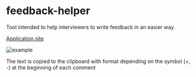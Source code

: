 # feedback-helper
Tool intended to help interviewers to write feedback in an easier way.

[Application site](https://proyecto-nutria.github.io/feedback-helper/)

![example](https://searleser97.gitlab.io/competitive-programming-notes/feedback-helper/feedbak_helper.png)

The text is copied to the clipboard with format depending on the symbol (+, -) at the beginning of each comment
